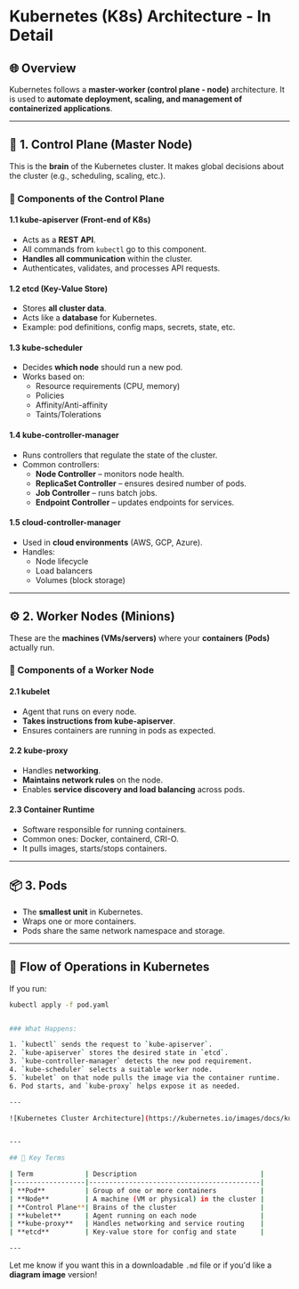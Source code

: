 # Kubernetes (K8s) Architecture - In Detail

## 🌐 Overview
Kubernetes follows a **master-worker (control plane - node)** architecture. It is used to **automate deployment, scaling, and management of containerized applications**.

---

## 🧠 1. Control Plane (Master Node)

This is the **brain** of the Kubernetes cluster. It makes global decisions about the cluster (e.g., scheduling, scaling, etc.).

### 📌 Components of the Control Plane

#### 1.1 kube-apiserver (Front-end of K8s)
- Acts as a **REST API**.
- All commands from `kubectl` go to this component.
- **Handles all communication** within the cluster.
- Authenticates, validates, and processes API requests.

#### 1.2 etcd (Key-Value Store)
- Stores **all cluster data**.
- Acts like a **database** for Kubernetes.
- Example: pod definitions, config maps, secrets, state, etc.

#### 1.3 kube-scheduler
- Decides **which node** should run a new pod.
- Works based on:
  - Resource requirements (CPU, memory)
  - Policies
  - Affinity/Anti-affinity
  - Taints/Tolerations

#### 1.4 kube-controller-manager
- Runs controllers that regulate the state of the cluster.
- Common controllers:
  - **Node Controller** – monitors node health.
  - **ReplicaSet Controller** – ensures desired number of pods.
  - **Job Controller** – runs batch jobs.
  - **Endpoint Controller** – updates endpoints for services.

#### 1.5 cloud-controller-manager
- Used in **cloud environments** (AWS, GCP, Azure).
- Handles:
  - Node lifecycle
  - Load balancers
  - Volumes (block storage)

---

## ⚙️ 2. Worker Nodes (Minions)

These are the **machines (VMs/servers)** where your **containers (Pods)** actually run.

### 📌 Components of a Worker Node

#### 2.1 kubelet
- Agent that runs on every node.
- **Takes instructions from kube-apiserver**.
- Ensures containers are running in pods as expected.

#### 2.2 kube-proxy
- Handles **networking**.
- **Maintains network rules** on the node.
- Enables **service discovery and load balancing** across pods.

#### 2.3 Container Runtime
- Software responsible for running containers.
- Common ones: Docker, containerd, CRI-O.
- It pulls images, starts/stops containers.

---

## 📦 3. Pods

- The **smallest unit** in Kubernetes.
- Wraps one or more containers.
- Pods share the same network namespace and storage.

---

## 🔄 Flow of Operations in Kubernetes

If you run:

```bash
kubectl apply -f pod.yaml


### What Happens:

1. `kubectl` sends the request to `kube-apiserver`.
2. `kube-apiserver` stores the desired state in `etcd`.
3. `kube-controller-manager` detects the new pod requirement.
4. `kube-scheduler` selects a suitable worker node.
5. `kubelet` on that node pulls the image via the container runtime.
6. Pod starts, and `kube-proxy` helps expose it as needed.

---

![Kubernetes Cluster Architecture](https://kubernetes.io/images/docs/kubernetes-cluster-architecture.svg)


---

## 📌 Key Terms

| Term             | Description                               |
|------------------|-------------------------------------------|
| **Pod**          | Group of one or more containers           |
| **Node**         | A machine (VM or physical) in the cluster |
| **Control Plane**| Brains of the cluster                     |
| **kubelet**      | Agent running on each node                |
| **kube-proxy**   | Handles networking and service routing    |
| **etcd**         | Key-value store for config and state      |

---

```

Let me know if you want this in a downloadable `.md` file or if you'd like a **diagram image** version!

